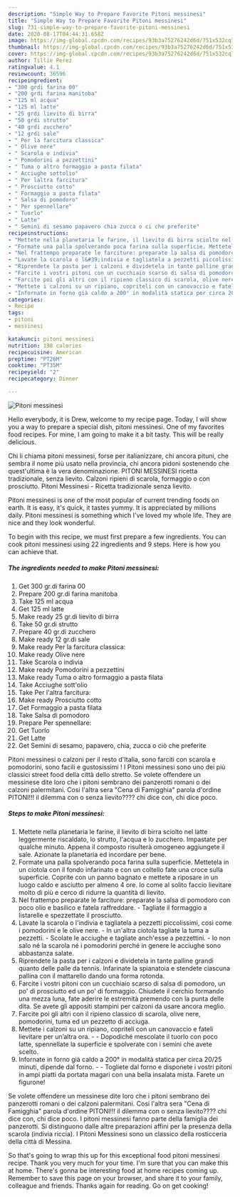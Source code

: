 ```yaml
---
description: "Simple Way to Prepare Favorite Pitoni messinesi"
title: "Simple Way to Prepare Favorite Pitoni messinesi"
slug: 731-simple-way-to-prepare-favorite-pitoni-messinesi
date: 2020-08-17T04:44:31.658Z
image: https://img-global.cpcdn.com/recipes/93b3a75276242d6d/751x532cq70/pitoni-messinesi-recipe-main-photo.jpg
thumbnail: https://img-global.cpcdn.com/recipes/93b3a75276242d6d/751x532cq70/pitoni-messinesi-recipe-main-photo.jpg
cover: https://img-global.cpcdn.com/recipes/93b3a75276242d6d/751x532cq70/pitoni-messinesi-recipe-main-photo.jpg
author: Tillie Perez
ratingvalue: 4.1
reviewcount: 36596
recipeingredient:
- "300 grdi farina 00"
- "200 grdi farina manitoba"
- "125 ml acqua"
- "125 ml latte"
- "25 grdi lievito di birra"
- "50 grdi strutto"
- "40 grdi zucchero"
- "12 grdi sale"
- " Per la farcitura classica"
- " Olive nere"
- " Scarola o indivia"
- " Pomodorini a pezzettini"
- " Tuma o altro formaggio a pasta filata"
- " Acciughe sottolio"
- " Per laltra farcitura"
- " Prosciutto cotto"
- " Formaggio a pasta filata"
- " Salsa di pomodoro"
- " Per spennellare"
- " Tuorlo"
- " Latte"
- " Semini di sesamo papavero chia zucca o ci che preferite"
recipeinstructions:
- "Mettete nella planetaria le farine, il lievito di birra sciolto nel latte leggermente riscaldato, lo strutto, l&#39;acqua e lo zucchero. Impastate per qualche minuto. Appena il composto risulterà omogeneo aggiungete il sale. Azionate la planetaria ed incordare per bene."
- "Formate una palla spolverando poca farina sulla superficie. Mettetela in un ciotola con il fondo infarinato e con un coltello fate una croce sulla superficie. Coprite con un panno bagnato e mettete a riposare in un luogo caldo e asciutto per almeno 4 ore. Io come al solito faccio lievitare molto di più e cerco di ridurre la quantità di lievito."
- "Nel frattempo preparate le farciture: preparate la salsa di pomodoro con poco olio e basilico e fatela raffreddare.  Tagliate il formaggio a listarelle e spezzettate il prosciutto."
- "Lavate la scarola o l&#39;indivia e tagliatela a pezzetti piccolissimi, così come i pomodorini e le olive nere. In un&#39;altra ciotola tagliate la tuma a pezzetti. Scolate le acciughe e tagliate anch&#39;esse a pezzettini.  Io non salo né la scarola né i pomodorini perché in genere le acciughe sono abbastanza salate."
- "Riprendete la pasta per i calzoni e dividetela in tante palline grandi quanto delle palle da tennis. Infarinate la spianatoia e stendete ciascuna pallina con il mattarello dando una forma rotonda."
- "Farcite i vostri pitoni con un cucchiaio scarso di salsa di pomodoro, un po&#39; di prosciutto ed un po&#39; di formaggio. Chiudete il cerchio formando una mezza luna, fate aderire le estremità premendo con la punta delle dita. Se avete gli appositi stampini per calzoni da usare ancora meglio."
- "Farcite poi gli altri con il ripieno classico di scarola, olive nere, pomodorini, tuma ed un pezzetto di acciuga."
- "Mettete i calzoni su un ripiano, copriteli con un canovaccio e fateli lievitare per un’altra ora.  Dopodiché mescolate il tuorlo con poco latte, spennellate la superficie e spolverate con i semini che avete scelto."
- "Infornate in forno già caldo a 200° in modalità statica per circa 20/25 minuti, dipende dal forno.   Togliete dal forno e disponete i vostri pitoni in ampi piatti da portata magari con una bella insalata mista. Farete un figurone!"
categories:
- Recipe
tags:
- pitoni
- messinesi

katakunci: pitoni messinesi 
nutrition: 198 calories
recipecuisine: American
preptime: "PT26M"
cooktime: "PT35M"
recipeyield: "2"
recipecategory: Dinner

---
```



![Pitoni messinesi](https://img-global.cpcdn.com/recipes/93b3a75276242d6d/751x532cq70/pitoni-messinesi-recipe-main-photo.jpg)

Hello everybody, it is Drew, welcome to my recipe page. Today, I will show you a way to prepare a special dish, pitoni messinesi. One of my favorites food recipes. For mine, I am going to make it a bit tasty. This will be really delicious.

Chi li chiama pitoni messinesi, forse per italianizzare, chi ancora pituni, che sembra il nome più usato nella provincia, chi ancora pidoni sostenendo che quest&#39;ultima è la vera denominazione. PITONI MESSINESI ricetta tradizionale, senza lievito. Calzoni ripieni di scarola, formaggio o con prosciutto. Pitoni Messinesi - Ricetta tradizionale senza lievito.

Pitoni messinesi is one of the most popular of current trending foods on earth. It is easy, it's quick, it tastes yummy. It is appreciated by millions daily. Pitoni messinesi is something which I've loved my whole life. They are nice and they look wonderful.


To begin with this recipe, we must first prepare a few ingredients. You can cook pitoni messinesi using 22 ingredients and 9 steps. Here is how you can achieve that.

<!--inarticleads1-->

##### The ingredients needed to make Pitoni messinesi:

1. Get 300 gr.di farina 00
1. Prepare 200 gr.di farina manitoba
1. Take 125 ml acqua
1. Get 125 ml latte
1. Make ready 25 gr.di lievito di birra
1. Take 50 gr.di strutto
1. Prepare 40 gr.di zucchero
1. Make ready 12 gr.di sale
1. Make ready  Per la farcitura classica:
1. Make ready  Olive nere
1. Take  Scarola o indivia
1. Make ready  Pomodorini a pezzettini
1. Make ready  Tuma o altro formaggio a pasta filata
1. Take  Acciughe sott&#39;olio
1. Take  Per l&#39;altra farcitura:
1. Make ready  Prosciutto cotto
1. Get  Formaggio a pasta filata
1. Take  Salsa di pomodoro
1. Prepare  Per spennellare:
1. Get  Tuorlo
1. Get  Latte
1. Get  Semini di sesamo, papavero, chia, zucca o ciò che preferite


Pitoni messinesi o calzoni per il resto d&#39;Italia, sono farciti con scarola e pomodorini, sono facili e gustosissimi ! I Pitoni messinesi sono uno dei più classici street food della città dello stretto. Se volete offendere un messinese dite loro che i pitoni sembrano dei panzerotti romani o dei calzoni palermitani. Cosi l&#39;altra sera &#34;Cena di Famigghia&#34; parola d&#39;ordine PITONI!!! il dilemma con o senza lievito???? chi dice con, chi dice poco. 

<!--inarticleads2-->

##### Steps to make Pitoni messinesi:

1. Mettete nella planetaria le farine, il lievito di birra sciolto nel latte leggermente riscaldato, lo strutto, l&#39;acqua e lo zucchero. Impastate per qualche minuto. Appena il composto risulterà omogeneo aggiungete il sale. Azionate la planetaria ed incordare per bene.
1. Formate una palla spolverando poca farina sulla superficie. Mettetela in un ciotola con il fondo infarinato e con un coltello fate una croce sulla superficie. Coprite con un panno bagnato e mettete a riposare in un luogo caldo e asciutto per almeno 4 ore. Io come al solito faccio lievitare molto di più e cerco di ridurre la quantità di lievito.
1. Nel frattempo preparate le farciture: preparate la salsa di pomodoro con poco olio e basilico e fatela raffreddare.  - Tagliate il formaggio a listarelle e spezzettate il prosciutto.
1. Lavate la scarola o l&#39;indivia e tagliatela a pezzetti piccolissimi, così come i pomodorini e le olive nere. - In un&#39;altra ciotola tagliate la tuma a pezzetti. - Scolate le acciughe e tagliate anch&#39;esse a pezzettini.  - Io non salo né la scarola né i pomodorini perché in genere le acciughe sono abbastanza salate.
1. Riprendete la pasta per i calzoni e dividetela in tante palline grandi quanto delle palle da tennis. Infarinate la spianatoia e stendete ciascuna pallina con il mattarello dando una forma rotonda.
1. Farcite i vostri pitoni con un cucchiaio scarso di salsa di pomodoro, un po&#39; di prosciutto ed un po&#39; di formaggio. Chiudete il cerchio formando una mezza luna, fate aderire le estremità premendo con la punta delle dita. Se avete gli appositi stampini per calzoni da usare ancora meglio.
1. Farcite poi gli altri con il ripieno classico di scarola, olive nere, pomodorini, tuma ed un pezzetto di acciuga.
1. Mettete i calzoni su un ripiano, copriteli con un canovaccio e fateli lievitare per un’altra ora. -  - Dopodiché mescolate il tuorlo con poco latte, spennellate la superficie e spolverate con i semini che avete scelto.
1. Infornate in forno già caldo a 200° in modalità statica per circa 20/25 minuti, dipende dal forno.  -  - Togliete dal forno e disponete i vostri pitoni in ampi piatti da portata magari con una bella insalata mista. Farete un figurone!


Se volete offendere un messinese dite loro che i pitoni sembrano dei panzerotti romani o dei calzoni palermitani. Cosi l&#39;altra sera &#34;Cena di Famigghia&#34; parola d&#39;ordine PITONI!!! il dilemma con o senza lievito???? chi dice con, chi dice poco. I pitoni messinesi fanno parte della famiglia dei panzerotti. Si distinguono dalle altre preparazioni affini per la presenza della scarola (indivia riccia). I Pitoni Messinesi sono un classico della rosticceria della città di Messina. 

So that's going to wrap this up for this exceptional food pitoni messinesi recipe. Thank you very much for your time. I'm sure that you can make this at home. There's gonna be interesting food at home recipes coming up. Remember to save this page on your browser, and share it to your family, colleague and friends. Thanks again for reading. Go on get cooking!
